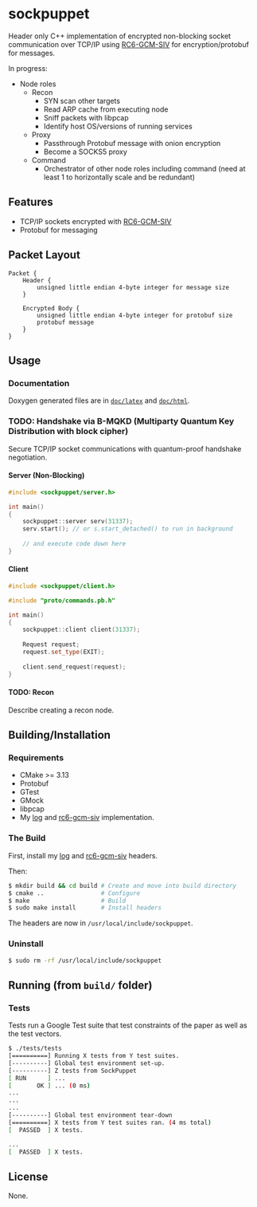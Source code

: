 # sockpuppet

Header only C++ implementation of encrypted non-blocking socket communication over TCP/IP using [RC6-GCM-SIV](https://gitlab.com/optimisticninja/rc6) for encryption/protobuf for messages. 

In progress:

* Node roles
	* Recon
		- SYN scan other targets
		- Read ARP cache from executing node
		- Sniff packets with libpcap
		- Identify host OS/versions of running services
	* Proxy
		- Passthrough Protobuf message with onion encryption
		- Become a SOCKS5 proxy
	* Command
		- Orchestrator of other node roles including command (need at least 1 to horizontally scale and be redundant)

## Features

* TCP/IP sockets encrypted with [RC6-GCM-SIV](https://gitlab.com/optimisticninja/rc6)
* Protobuf for messaging

## Packet Layout

```
Packet {
    Header {
        unsigned little endian 4-byte integer for message size
    }
    
    Encrypted Body {
        unsigned little endian 4-byte integer for protobuf size
        protobuf message
    }
}
```

## Usage

### Documentation

Doxygen generated files are in [`doc/latex`](doc/latex) and [`doc/html`](doc/html).

### TODO: Handshake via B-MQKD (Multiparty  Quantum  Key  Distribution  with  block cipher) 

Secure TCP/IP socket communications with quantum-proof handshake negotiation.

#### Server (Non-Blocking)

```cpp
#include <sockpuppet/server.h>

int main()
{
    sockpuppet::server serv(31337);
    serv.start(); // or s.start_detached() to run in background
    
    // and execute code down here
}
```

#### Client

```cpp
#include <sockpuppet/client.h>

#include "proto/commands.pb.h"

int main()
{
    sockpuppet::client client(31337);
    
    Request request;
    request.set_type(EXIT);
    
    client.send_request(request);
}
```

#### TODO: Recon

Describe creating a recon node.

## Building/Installation

### Requirements

* CMake >= 3.13
* Protobuf
* GTest
* GMock
* libpcap
* My [log](https://gitlab.com/optimisticninja/log) and [rc6-gcm-siv](https://gitlab.com/optimisticninja/rc6) implementation.

### The Build

First, install my [log](https://gitlab.com/optimisticninja/log) and [rc6-gcm-siv](https://gitlab.com/optimisticninja/rc6) headers.

Then:

```bash
$ mkdir build && cd build # Create and move into build directory
$ cmake ..                # Configure
$ make                    # Build
$ sudo make install       # Install headers
```

The headers are now in `/usr/local/include/sockpuppet`.

### Uninstall

```bash
$ sudo rm -rf /usr/local/include/sockpuppet
```

## Running (from `build/` folder)

### Tests

Tests run a Google Test suite that test constraints of the paper as well as the test vectors.

```bash
$ ./tests/tests
[==========] Running X tests from Y test suites.
[----------] Global test environment set-up.
[----------] Z tests from SockPuppet
[ RUN      ] ...
[       OK ] ... (0 ms)
...
...
...
[----------] Global test environment tear-down
[==========] X tests from Y test suites ran. (4 ms total)
[  PASSED  ] X tests.

...
[  PASSED  ] X tests.
```

## License

None.
